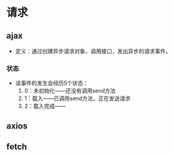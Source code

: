# 请求

## ajax

- 定义：通过创建异步请求对象，调用接口，发出异步的请求事件。

### 状态

- 该事件的发生会经历5个状态：
  1. 0：未初始化——还没有调用send方法
  2. 1：载入——已调用send方法，正在发送请求
  3. 2：载入完成——


## axios

## fetch